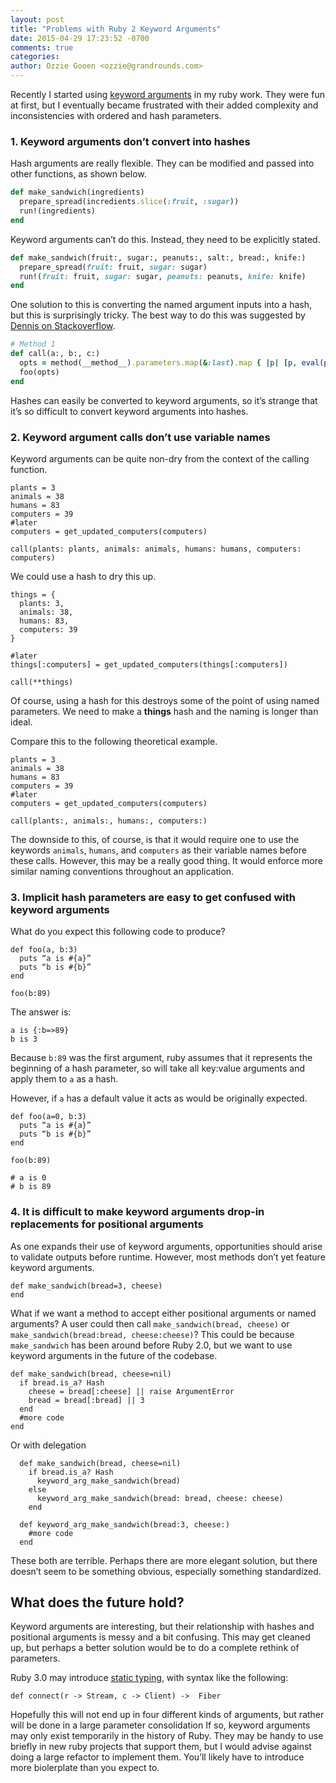 ```yaml
---
layout: post
title: "Problems with Ruby 2 Keyword Arguments"
date: 2015-04-29 17:23:52 -0700
comments: true
categories:
author: Ozzie Gooen <ozzie@grandrounds.com>
---
```


Recently I started using [keyword arguments](https://robots.thoughtbot.com/ruby-2-keyword-arguments) in my ruby work.  They were fun at first, but I eventually became frustrated with their added complexity and inconsistencies with ordered and hash parameters.

### 1. Keyword arguments don’t convert into hashes

Hash arguments are really flexible.  They can be modified and passed into other functions, as shown below.

``` ruby
def make_sandwich(ingredients)
  prepare_spread(incredients.slice(:fruit, :sugar))
  run!(ingredients)
end
```

Keyword arguments can’t do this.  Instead, they need to be explicitly stated.

``` ruby
def make_sandwich(fruit:, sugar:, peanuts:, salt:, bread:, knife:)
  prepare_spread(fruit: fruit, sugar: sugar)
  run!(fruit: fruit, sugar: sugar, peanuts: peanuts, knife: knife)
end
```

One solution to this is converting the named argument inputs into a hash, but this is surprisingly tricky.  The best way to do this was suggested by [Dennis on Stackoverflow](http://stackoverflow.com/questions/22026694/ruby-keyword-arugments-can-you-treat-all-of-the-keyword-arguments-as-a-hash).

``` ruby
# Method 1
def call(a:, b:, c:)
  opts = method(__method__).parameters.map(&:last).map { |p| [p, eval(p.to_s)] }.to_h
  foo(opts)
end

```

Hashes can easily be converted to keyword arguments, so it’s strange that it’s so difficult to convert keyword arguments into hashes.

### 2. Keyword argument calls don’t use variable names

Keyword arguments can be quite non-dry from the context of the calling function.

```
plants = 3
animals = 38
humans = 83
computers = 39
#later
computers = get_updated_computers(computers)

call(plants: plants, animals: animals, humans: humans, computers: computers)
```

We could use a hash to dry this up.

```
things = {
  plants: 3,
  animals: 38,
  humans: 83,
  computers: 39
}

#later
things[:computers] = get_updated_computers(things[:computers])

call(**things)
```

Of course, using a hash for this destroys some of the point of using named parameters.  We need to make a **things** hash and the naming is longer than ideal.

Compare this to the following theoretical example.

```
plants = 3
animals = 38
humans = 83
computers = 39
#later
computers = get_updated_computers(computers)

call(plants:, animals:, humans:, computers:)
```

The downside to this, of course, is that it would require one to use the keywords `animals`, `humans`, and `computers` as their variable names before these calls.  However, this may be a really good thing.  It would enforce more similar naming conventions throughout an application.

### 3. Implicit hash parameters are easy to get confused with keyword arguments

What do you expect this following code to produce?

```
def foo(a, b:3)
  puts “a is #{a}”
  puts “b is #{b}”
end

foo(b:89)
```

The answer is:
```
a is {:b=>89}
b is 3
```

Because `b:89` was the first argument, ruby assumes that it represents the beginning of a hash parameter, so will take all key:value arguments and apply them to `a` as a hash. 

However, if `a` has a default value it acts as would be originally expected.

```
def foo(a=0, b:3)
  puts “a is #{a}”
  puts “b is #{b}”
end

foo(b:89)

# a is 0
# b is 89
```

### 4. It is difficult to make keyword arguments drop-in replacements for positional arguments
As one expands their use of keyword arguments, opportunities should arise to validate outputs before runtime.  However, most methods don’t yet feature keyword arguments.

```
def make_sandwich(bread=3, cheese)
end
```

What if we want a method to accept either positional arguments or named arguments?  A user could then call `make_sandwich(bread, cheese)` or `make_sandwich(bread:bread, cheese:cheese)`?  This could be because `make_sandwich` has been around before Ruby 2.0, but we want to use keyword arguments in the future of the codebase.

```
def make_sandwich(bread, cheese=nil)
  if bread.is_a? Hash
    cheese = bread[:cheese] || raise ArgumentError
    bread = bread[:bread] || 3
  end
  #more code
end
```
Or with delegation

```
  def make_sandwich(bread, cheese=nil)
    if bread.is_a? Hash
      keyword_arg_make_sandwich(bread)
    else
      keyword_arg_make_sandwich(bread: bread, cheese: cheese)
    end

  def keyword_arg_make_sandwich(bread:3, cheese:)
    #more code
  end
```

These both are terrible.  Perhaps there are more elegant solution, but there doesn’t seem to be something obvious, especially something standardized.

## What does the future hold?

Keyword arguments are interesting, but their relationship with hashes and positional arguments is messy and a bit confusing.  This may get cleaned up, but perhaps a better solution would be to do a complete rethink of parameters.

Ruby 3.0 may introduce [static typing](https://www.omniref.com/blog/blog/2014/11/17/matz-at-rubyconf-2014-will-ruby-3-dot-0-be-statically-typed/), with syntax like the following:

```
def connect(r -> Stream, c -> Client) ->  Fiber
```

Hopefully this will not end up in four different kinds of arguments, but rather will be done in a large parameter consolidation  If so, keyword arguments may only exist temporarily in the history of Ruby.  They may be handy to use briefly in new ruby projects that support them, but I would advise against doing a large refactor to implement them.  You’ll likely have to introduce more biolerplate than you expect to.
